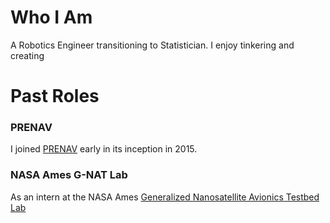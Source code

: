 # Who I Am
A Robotics Engineer transitioning to Statistician. I enjoy tinkering and creating


# Past Roles

### PRENAV
I joined [PRENAV](www.prenav.com/) early in its inception in 2015.  

### NASA Ames G-NAT Lab 
As an intern at the NASA Ames [Generalized Nanosatellite Avionics Testbed Lab](www.nasa.gov/feature/generalized-nanosatellite-avionics-testbed-g-nat) 
 
